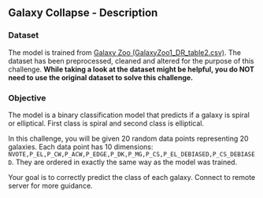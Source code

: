 ## Galaxy Collapse - Description

### Dataset

The model is trained from [Galaxy Zoo (GalaxyZoo1_DR_table2.csv)](https://data.galaxyzoo.org/). The dataset has been preprocessed, cleaned and altered for the purpose of this challenge. **While taking a look at the dataset might be helpful, you do NOT need to use the original dataset to solve this challenge.**

### Objective

The model is a binary classification model that predicts if a galaxy is spiral or elliptical. First class is spiral and second class is elliptical.

In this challenge, you will be given 20 random data points representing 20 galaxies. Each data point has 10 dimensions: `NVOTE,P_EL,P_CW,P_ACW,P_EDGE,P_DK,P_MG,P_CS,P_EL_DEBIASED,P_CS_DEBIASED`. They are ordered in exactly the same way as the model was trained.

Your goal is to correctly predict the class of each galaxy. Connect to remote server for more guidance.